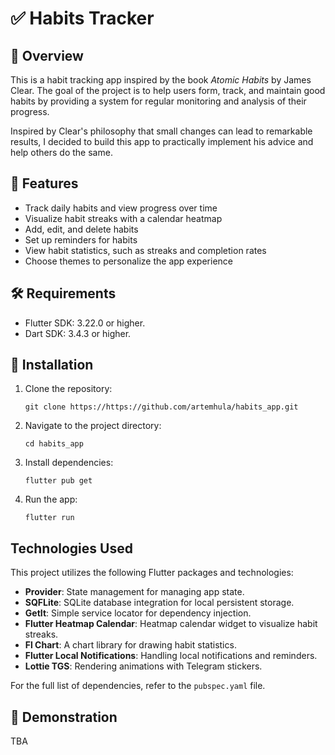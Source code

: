 # ✅ Habits Tracker 

## 🔎 Overview

This is a habit tracking app inspired by the book *Atomic Habits* by James Clear. The goal of the project is to help users form, track, and maintain good habits by providing a system for regular monitoring and analysis of their progress.

Inspired by Clear's philosophy that small changes can lead to remarkable results, I decided to build this app to practically implement his advice and help others do the same.

## 👀 Features

- Track daily habits and view progress over time
- Visualize habit streaks with a calendar heatmap
- Add, edit, and delete habits
- Set up reminders for habits
- View habit statistics, such as streaks and completion rates
- Choose themes to personalize the app experience

## 🛠️ Requirements

- Flutter SDK: 3.22.0 or higher.
- Dart SDK: 3.4.3 or higher.

## 🚀 Installation

1. Clone the repository:
   ```
   git clone https://https://github.com/artemhula/habits_app.git
   ```
2. Navigate to the project directory:
   ```
   cd habits_app
   ```
3. Install dependencies:
   ```
   flutter pub get
   ```
4. Run the app:
   ```
   flutter run
   ```

## Technologies Used

This project utilizes the following Flutter packages and technologies:

- **Provider**: State management for managing app state.
- **SQFLite**: SQLite database integration for local persistent storage.
- **GetIt**: Simple service locator for dependency injection.
- **Flutter Heatmap Calendar**: Heatmap calendar widget to visualize habit streaks.
- **Fl Chart**: A chart library for drawing habit statistics.
- **Flutter Local Notifications**: Handling local notifications and reminders.
- **Lottie TGS**: Rendering animations with Telegram stickers.

For the full list of dependencies, refer to the `pubspec.yaml` file.

## 🎥 Demonstration

TBA
